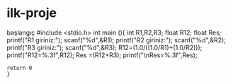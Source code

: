 # ilk-proje
başlangıç
#include <stdio.h>
int main (){
int R1,R2,R3;
	float R12;
	float Res;
	printf("R1 giriniz:");
	scanf("%d",&R1);
	printf("R2 giriniz:");
	scanf("%d",&R2);
	printf("R3 giriniz:");
	scanf("%d",&R3);
	R12=(1.0/((1.0/R1)+(1.0/R2)));
	printf("R12=%.3f",R12);
	Res =(R12+R3);
	printf("\nRes=%.3f",Res);
	
	return 0
	}

